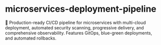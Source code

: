 # microservices-deployment-pipeline
🚀 Production-ready CI/CD pipeline for microservices with multi-cloud deployment, automated security scanning, progressive delivery, and comprehensive observability. Features GitOps, blue-green deployments, and automated rollbacks.
